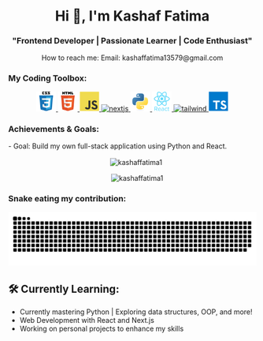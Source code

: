 <h1 align="center">Hi 👋, I'm Kashaf Fatima</h1>
<h3 align="center">"Frontend Developer | Passionate Learner | Code Enthusiast"</h3>

<div align="center">
  How to reach me:
  Email: kashaffatima13579@gmail.com
</div>

<h3 align="left">My Coding Toolbox:</h3>
<p align="center">
  <a href="https://www.w3schools.com/css/" target="_blank" rel="noreferrer">
    <img src="https://raw.githubusercontent.com/devicons/devicon/master/icons/css3/css3-original-wordmark.svg" alt="css3" width="40" height="40"/>
  </a>
  <a href="https://www.w3.org/html/" target="_blank" rel="noreferrer">
    <img src="https://raw.githubusercontent.com/devicons/devicon/master/icons/html5/html5-original-wordmark.svg" alt="html5" width="40" height="40"/>
  </a>
  <a href="https://developer.mozilla.org/en-US/docs/Web/JavaScript" target="_blank" rel="noreferrer">
    <img src="https://raw.githubusercontent.com/devicons/devicon/master/icons/javascript/javascript-original.svg" alt="javascript" width="40" height="40"/>
  </a>
  <a href="https://nextjs.org/" target="_blank" rel="noreferrer">
    <img src="https://cdn.worldvectorlogo.com/logos/nextjs-2.svg" alt="nextjs" width="40" height="40"/>
  </a>
  <a href="https://www.python.org" target="_blank" rel="noreferrer">
    <img src="https://raw.githubusercontent.com/devicons/devicon/master/icons/python/python-original.svg" alt="python" width="40" height="40"/>
  </a>
  <a href="https://reactjs.org/" target="_blank" rel="noreferrer">
    <img src="https://raw.githubusercontent.com/devicons/devicon/master/icons/react/react-original-wordmark.svg" alt="react" width="40" height="40"/>
  </a>
  <a href="https://tailwindcss.com/" target="_blank" rel="noreferrer">
    <img src="https://www.vectorlogo.zone/logos/tailwindcss/tailwindcss-icon.svg" alt="tailwind" width="40" height="40"/>
  </a>
  <a href="https://www.typescriptlang.org/" target="_blank" rel="noreferrer">
    <img src="https://raw.githubusercontent.com/devicons/devicon/master/icons/typescript/typescript-original.svg" alt="typescript" width="40" height="40"/>
  </a>
</p>

<h3 align="left">Achievements & Goals:</h3>
- Goal: Build my own full-stack application using Python and React.

<div align="center">
  <p>&nbsp;&nbsp;&nbsp;&nbsp;<img align="center" src="https://github-readme-stats.vercel.app/api/top-langs?username=kashaffatima1&show_icons=true&locale=en&layout=compact" alt="kashaffatima1" /></p>

  <p>&nbsp;&nbsp;&nbsp;&nbsp;&nbsp;<img align="center" src="https://github-readme-stats.vercel.app/api?username=kashaffatima1&show_icons=true&locale=en" alt="kashaffatima1" /></p>
</div>

<h3 align="left">Snake eating my contribution:</h3>
<div align="center">
  <img src="https://raw.githubusercontent.com/Platane/snk/output/github-contribution-grid-snake.svg" alt="Snake Animation" />
</div>

## 🛠️ Currently Learning:
- Currently mastering Python | Exploring data structures, OOP, and more!
- Web Development with React and Next.js
- Working on personal projects to enhance my skills
